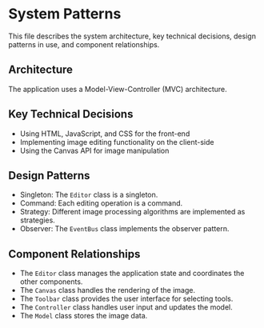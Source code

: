 # System Patterns

This file describes the system architecture, key technical decisions, design patterns in use, and component relationships.

## Architecture

The application uses a Model-View-Controller (MVC) architecture.

## Key Technical Decisions

- Using HTML, JavaScript, and CSS for the front-end
- Implementing image editing functionality on the client-side
- Using the Canvas API for image manipulation

## Design Patterns

- Singleton: The `Editor` class is a singleton.
- Command: Each editing operation is a command.
- Strategy: Different image processing algorithms are implemented as strategies.
- Observer: The `EventBus` class implements the observer pattern.

## Component Relationships

- The `Editor` class manages the application state and coordinates the other components.
- The `Canvas` class handles the rendering of the image.
- The `Toolbar` class provides the user interface for selecting tools.
- The `Controller` class handles user input and updates the model.
- The `Model` class stores the image data.
